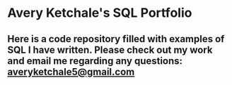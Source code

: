 # Avery Ketchale's SQL Portfolio
## Here is a code repository filled with examples of SQL I have written. Please check out my work and email me regarding any questions: averyketchale5@gmail.com
